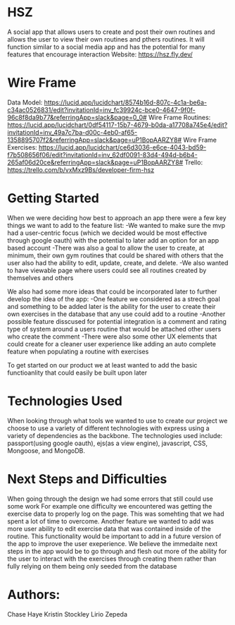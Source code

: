 # HSZ
A social app that allows users to create and post their own routines and allows the user to view their own routines and pthers routines. It will function similar to a social media app and has the potential for many features that encourage interaction
Website:
https://hsz.fly.dev/
# Wire Frame
Data Model:
https://lucid.app/lucidchart/8574b16d-807c-4c1a-be6a-c34ac0526831/edit?invitationId=inv_fc39924c-bce0-4647-9f0f-96c8f8da9b77&referringApp=slack&page=0_0#
Wire Frame Routines:
https://lucid.app/lucidchart/0df54117-15b7-4679-b0da-a17708a745e4/edit?invitationId=inv_49a7c7ba-d00c-4eb0-af65-1358895707f2&referringApp=slack&page=uP1BopAARZY8#
Wire Frame Exercises:
https://lucid.app/lucidchart/ce6d3036-e6ce-4043-bd59-f7b508656f06/edit?invitationId=inv_62df0091-83d4-494d-b6b4-265af06d20ce&referringApp=slack&page=uP1BopAARZY8#
Trello:
https://trello.com/b/vxMxz9Bs/developer-firm-hsz

# Getting Started

When we were deciding how best to approach an app there were a few key things we want to add to the feature list:
-We wanted to make sure the mvp had a user-centric focus (which we decided would be most effective through google oauth) with the potential to later add an option for an app based account
-There was also a goal to allow the user to create, at minimum, their own gym routines that could be shared with others that the user also had the ability to edit, update, create, and delete.
-We also wanted to have viewable page where users could see all routines created by themselves and others

We also had some more ideas that could be incorporated later to further develop the idea of the app:
-One feature we considered as a strech goal and something to be added later is the ability for the user to create their own exercises in the database that any use could add to a routine
-Another possible feature disscused for potential integration is a comment and rating type of system around a users routine that would be attached other users who create the comment
-There were also some other UX elements that could create for a cleaner user experience like adding an auto complete feature when populating a routine with exercises

To get started on our product we at least wanted to add the basic functioanlity that could easily be built upon later

# Technologies Used
When looking through what tools we wanted to use to create our project we choose to use a variety of different technologies with express using a variety of dependencies as the backbone. The technologies used include: passport(using google oauth), ejs(as a view engine), javascript, CSS, Mongoose, and MongoDB.


# Next Steps and Difficulties
When going through the design we had some errors that still could use some work
For example one difficulty we encountered was getting the exercise data to properly log on the page. This was somehting that we had spent a lot of time to overcome.
Another feature we wanted to add was more user ability to edit exercise data that was contained inside of the routine. This functionality would be important to add in a future version of the app to improve the user exeperience.
We believe the immedaite next steps in the app would be to go through and flesh out more of the ability for the user to interact with the exercises through creating them rather than fully relying on them being only seeded from the database

# Authors:
 Chase Haye
 Kristin Stockley
 Lirio Zepeda